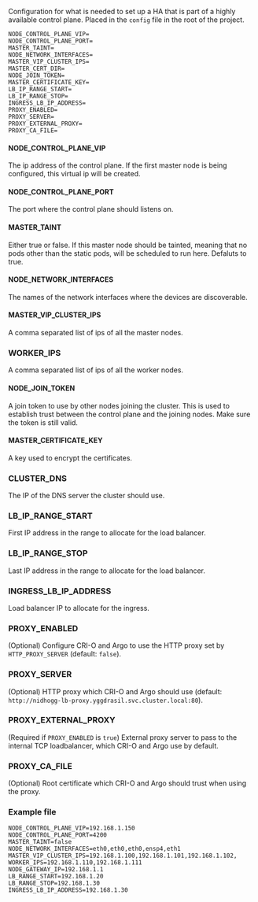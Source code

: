 Configuration for what is needed to set up a HA that is part of a highly available control plane. Placed in the `config` file in the root of the project.
```
NODE_CONTROL_PLANE_VIP=
NODE_CONTROL_PLANE_PORT=
MASTER_TAINT=
NODE_NETWORK_INTERFACES=
MASTER_VIP_CLUSTER_IPS=
MASTER_CERT_DIR=
NODE_JOIN_TOKEN=
MASTER_CERTIFICATE_KEY=
LB_IP_RANGE_START=
LB_IP_RANGE_STOP=
INGRESS_LB_IP_ADDRESS=
PROXY_ENABLED=
PROXY_SERVER=
PROXY_EXTERNAL_PROXY=
PROXY_CA_FILE=
```

#### NODE_CONTROL_PLANE_VIP
The ip address of the control plane. If the first master node is being configured, this virtual ip will be created. 

#### NODE_CONTROL_PLANE_PORT
The port where the control plane should listens on.

#### MASTER_TAINT
Either true or false. If this master node should be tainted, meaning that no pods other than the static pods, will be scheduled to run here. Defaluts to true.

#### NODE_NETWORK_INTERFACES
The names of the network interfaces where the devices are discoverable.

#### MASTER_VIP_CLUSTER_IPS
A comma separated list of ips of all the master nodes.

### WORKER_IPS 
A comma separated list of ips of all the worker nodes.

#### NODE_JOIN_TOKEN
A join token to use by other nodes joining the cluster. This is used to establish trust between the control plane and the joining nodes. Make sure the token is still valid.

#### MASTER_CERTIFICATE_KEY
A key used to encrypt the certificates.

### CLUSTER_DNS
The IP of the DNS server the cluster should use.

### LB_IP_RANGE_START
First IP address in the range to allocate for the load balancer.

### LB_IP_RANGE_STOP
Last IP address in the range to allocate for the load balancer.

### INGRESS_LB_IP_ADDRESS
Load balancer IP to allocate for the ingress.

### PROXY_ENABLED
(Optional) Configure CRI-O and Argo to use the HTTP proxy set by `HTTP_PROXY_SERVER` (default: `false`).

### PROXY_SERVER
(Optional) HTTP proxy which CRI-O and Argo should use (default: `http://nidhogg-lb-proxy.yggdrasil.svc.cluster.local:80`).

### PROXY_EXTERNAL_PROXY
(Required if `PROXY_ENABLED` is `true`) External proxy server to pass to the internal TCP loadbalancer, which CRI-O and Argo use by default.

### PROXY_CA_FILE
(Optional) Root certificate which CRI-O and Argo should trust when using the proxy.

### Example file
```
NODE_CONTROL_PLANE_VIP=192.168.1.150
NODE_CONTROL_PLANE_PORT=4200
MASTER_TAINT=false
NODE_NETWORK_INTERFACES=eth0,eth0,eth0,ensp4,eth1
MASTER_VIP_CLUSTER_IPS=192.168.1.100,192.168.1.101,192.168.1.102,
WORKER_IPS=192.168.1.110,192.168.1.111
NODE_GATEWAY_IP=192.168.1.1
LB_RANGE_START=192.168.1.20
LB_RANGE_STOP=192.168.1.30
INGRESS_LB_IP_ADDRESS=192.168.1.30
```
